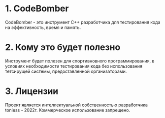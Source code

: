 # 1. CodeBomber

CodeBomber - это инструмент С++ разработчика для тестирования кода на эффективность, время и память.

# 2. Кому это будет полезно

Инструмент будет полезен для спортивновного программирования, в условиях необходимости тестирования кода без использования
тетсирущей системы, предоставленной организаторами.

# 3. Лицензии

Проект является интеллектуальной собственностью разработчика toniess - 2022г. Коммерческое использование запрещено.

